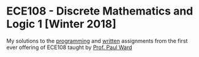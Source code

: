 # ECE108 - Discrete Mathematics and Logic 1 [Winter 2018]

My solutions to the [programming](https://github.com/arora-aditya/ECE108/tree/master/Programming%20Assignments) and [written](https://github.com/arora-aditya/ECE108/tree/master/Written%20Assignments) assignments from the first ever offering of ECE108 taught by [Prof. Paul Ward](https://uwaterloo.ca/faculty-association/about/people/paul-ward)
